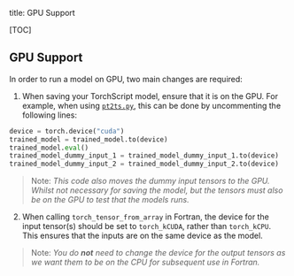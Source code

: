 title: GPU Support

[TOC]

## GPU Support

In order to run a model on GPU, two main changes are required:

1) When saving your TorchScript model, ensure that it is on the GPU.
For example, when using
[`pt2ts.py`](https://github.com/Cambridge-ICCS/FTorch/blob/main/utils/pt2ts.py),
this can be done by uncommenting the following lines:

```python
device = torch.device("cuda")
trained_model = trained_model.to(device)
trained_model.eval()
trained_model_dummy_input_1 = trained_model_dummy_input_1.to(device)
trained_model_dummy_input_2 = trained_model_dummy_input_2.to(device)
```

> Note: _This code also moves the dummy input tensors to the GPU.
> Whilst not necessary for saving the model, but the tensors must also be on the GPU
> to test that the models runs._

2) When calling `torch_tensor_from_array` in Fortran, the device for the input
   tensor(s) should be set to `torch_kCUDA`, rather than `torch_kCPU`.
   This ensures that the inputs are on the same device as the model.

> Note: _You do **not** need to change the device for the output tensors as we
> want them to be on the CPU for subsequent use in Fortran._
